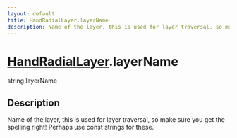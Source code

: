 ```yaml
---
layout: default
title: HandRadialLayer.layerName
description: Name of the layer, this is used for layer traversal, so make sure you get the spelling right! Perhaps use const strings for these.
---
```

# [HandRadialLayer]({{site.url}}/Pages/StereoKit.Framework/HandRadialLayer.html).layerName

<div class='signature' markdown='1'>
string layerName
</div>

## Description
Name of the layer, this is used for layer traversal, so
make sure you get the spelling right! Perhaps use const strings
for these.

